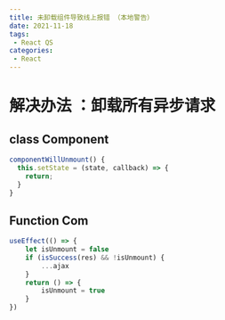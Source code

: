 ```yaml
---
title: 未卸载组件导致线上报错 （本地警告）
date: 2021-11-18
tags:
 - React QS
categories:
 - React
---
```


# 解决办法 ：卸载所有异步请求

## class Component
```js
componentWillUnmount() {
  this.setState = (state, callback) => {
    return;
  }
}
```

## Function Com
```js
useEffect(() => {
    let isUnmount = false
    if (isSuccess(res) && !isUnmount) {
        ...ajax
    }
    return () => {
        isUnmount = true
    }
})
```

